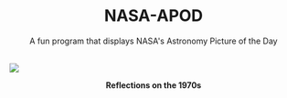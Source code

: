 <div align="center">
  <h1>
    NASA-APOD
  </h1>
</div>
  
<div align="center">
  A fun program that displays NASA's Astronomy Picture of the Day
</div>

<br>

![](https://apod.nasa.gov/apod/image/2302/NGC1975RunningMan.jpg)

<p align = "center">
  <b>Reflections on the 1970s</b>
</p>

